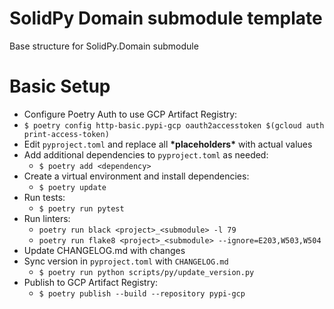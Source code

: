 # SolidPy Domain submodule template
Base structure for SolidPy.Domain submodule

# Basic Setup
- Configure Poetry Auth to use GCP Artifact Registry:
- `$ poetry config http-basic.pypi-gcp oauth2accesstoken $(gcloud auth print-access-token)`
- Edit `pyproject.toml` and replace all __\*placeholders\*__ with actual values
- Add additional dependencies to `pyproject.toml` as needed:
  - `$ poetry add <dependency>`
- Create a virtual environment and install dependencies:
  - `$ poetry update`
- Run tests:
  - `$ poetry run pytest`
- Run linters:
  - `poetry run black <project>_<submodule> -l 79`
  - `poetry run flake8 <project>_<submodule> --ignore=E203,W503,W504`
- Update CHANGELOG.md with changes
- Sync version in `pyproject.toml` with `CHANGELOG.md`
  - `$ poetry run python scripts/py/update_version.py` 
- Publish to GCP Artifact Registry:
  - `$ poetry publish --build --repository pypi-gcp`

